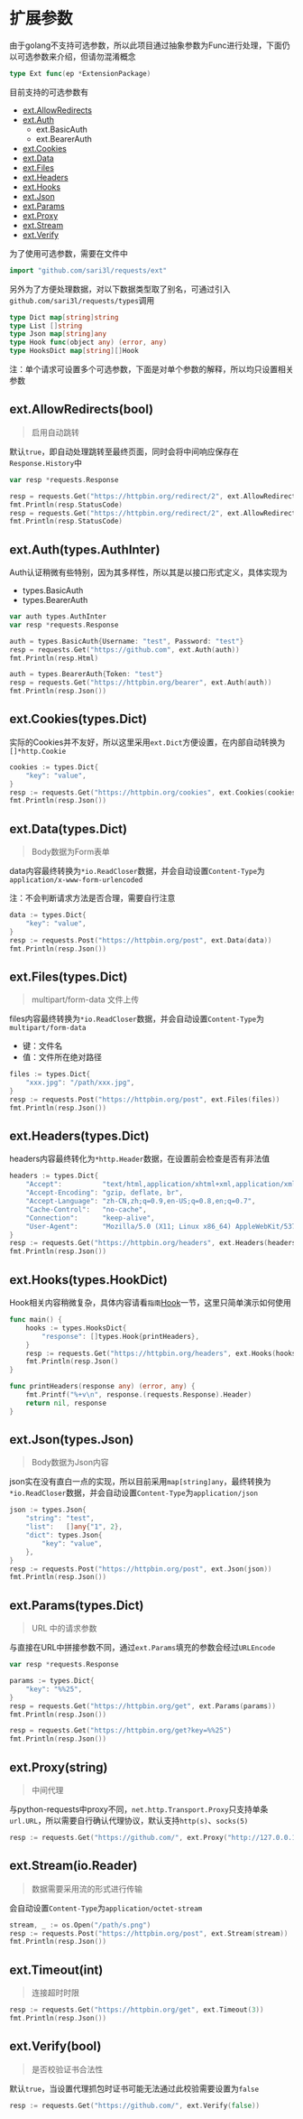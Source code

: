 # 扩展参数

由于golang不支持可选参数，所以此项目通过抽象参数为Func进行处理，下面仍以可选参数来介绍，但请勿混淆概念

```go
type Ext func(ep *ExtensionPackage)
```

目前支持的可选参数有

- [ext.AllowRedirects](extensions?id=extallowredirectsbool)
- [ext.Auth](extensions?id=extauthextauthinter)
    - ext.BasicAuth
    - ext.BearerAuth
- [ext.Cookies](extensions?id=extcookiesextdict)
- [ext.Data](extensions?id=extdataextdict)
- [ext.Files](extensions?id=extfilesextdict)
- [ext.Headers](extensions?id=extheadersextdict)
- [ext.Hooks](extensions?id=exthooksexthookdict)
- [ext.Json](extensions?id=extjsonmapstringinterface)
- [ext.Params](extensions?id=extparamsextdict)
- [ext.Proxy](extensions?id=extproxystring)
- [ext.Stream](extensions?id=extstreamioreader)
- [ext.Verify](extensions?id=extverifybool)

为了使用可选参数，需要在文件中

```go
import "github.com/sari3l/requests/ext"
```

另外为了方便处理数据，对以下数据类型取了别名，可通过引入`github.com/sari3l/requests/types`调用

```go
type Dict map[string]string
type List []string
type Json map[string]any
type Hook func(object any) (error, any)
type HooksDict map[string][]Hook
```

注：单个请求可设置多个可选参数，下面是对单个参数的解释，所以均只设置相关参数

## ext.AllowRedirects(bool)

> 启用自动跳转

默认`true`，即自动处理跳转至最终页面，同时会将中间响应保存在`Response.History`中

```go
var resp *requests.Response

resp = requests.Get("https://httpbin.org/redirect/2", ext.AllowRedirects(false))
fmt.Println(resp.StatusCode)
resp = requests.Get("https://httpbin.org/redirect/2", ext.AllowRedirects(true))
fmt.Println(resp.StatusCode)
```

## ext.Auth(types.AuthInter)

Auth认证稍微有些特别，因为其多样性，所以其是以接口形式定义，具体实现为

- types.BasicAuth
- types.BearerAuth

```go
var auth types.AuthInter
var resp *requests.Response

auth = types.BasicAuth{Username: "test", Password: "test"}
resp = requests.Get("https://github.com", ext.Auth(auth))
fmt.Println(resp.Html)

auth = types.BearerAuth{Token: "test"}
resp = requests.Get("https://httpbin.org/bearer", ext.Auth(auth))
fmt.Println(resp.Json())
```

## ext.Cookies(types.Dict)

实际的Cookies并不友好，所以这里采用`ext.Dict`方便设置，在内部自动转换为`[]*http.Cookie`

```go
cookies := types.Dict{
    "key": "value",
}
resp := requests.Get("https://httpbin.org/cookies", ext.Cookies(cookies))
fmt.Println(resp.Json())
```

## ext.Data(types.Dict)

> Body数据为Form表单

data内容最终转换为`*io.ReadCloser`数据，并会自动设置`Content-Type`为`application/x-www-form-urlencoded`

注：不会判断请求方法是否合理，需要自行注意

```go
data := types.Dict{
    "key": "value",
}
resp := requests.Post("https://httpbin.org/post", ext.Data(data))
fmt.Println(resp.Json())
```

## ext.Files(types.Dict)

> multipart/form-data 文件上传

files内容最终转换为`*io.ReadCloser`数据，并会自动设置`Content-Type`为`multipart/form-data`

- 键：文件名
- 值：文件所在绝对路径

```go
files := types.Dict{
    "xxx.jpg": "/path/xxx.jpg",
}
resp := requests.Post("https://httpbin.org/post", ext.Files(files))
fmt.Println(resp.Json())
```

## ext.Headers(types.Dict)

headers内容最终转化为`*http.Header`数据，在设置前会检查是否有非法值

```go
headers := types.Dict{
    "Accept":          "text/html,application/xhtml+xml,application/xml;q=0.9,image/avif,image/webp,image/apng,*/*;q=0.8,application/signed-exchange;v=b3;q=0.9",
    "Accept-Encoding": "gzip, deflate, br",
    "Accept-Language": "zh-CN,zh;q=0.9,en-US;q=0.8,en;q=0.7",
    "Cache-Control":   "no-cache",
    "Connection":      "keep-alive",
    "User-Agent":      "Mozilla/5.0 (X11; Linux x86_64) AppleWebKit/537.36 (KHTML, like Gecko) Chrome/39.0.2171.27 Safari/537.36",
}
resp := requests.Get("https://httpbin.org/headers", ext.Headers(headers))
fmt.Println(resp.Json())
```

## ext.Hooks(types.HookDict)

Hook相关内容稍微复杂，具体内容请看`指南`[Hook](hook.md)一节，这里只简单演示如何使用

```go
func main() {
    hooks := types.HooksDict{
        "response": []types.Hook{printHeaders},
    }
    resp := requests.Get("https://httpbin.org/headers", ext.Hooks(hooks))
    fmt.Println(resp.Json()
}

func printHeaders(response any) (error, any) {
    fmt.Printf("%+v\n", response.(requests.Response).Header)
    return nil, response
}
```

## ext.Json(types.Json)

> Body数据为Json内容

json实在没有直白一点的实现，所以目前采用`map[string]any`，最终转换为`*io.ReadCloser`数据，并会自动设置`Content-Type`为`application/json`

```go
json := types.Json{
    "string": "test",
    "list":   []any{"1", 2},
    "dict": types.Json{
        "key": "value",
    },
}
resp := requests.Post("https://httpbin.org/post", ext.Json(json))
fmt.Println(resp.Json())
```

## ext.Params(types.Dict)

> URL 中的请求参数

与直接在URL中拼接参数不同，通过`ext.Params`填充的参数会经过`URLEncode`

```go
var resp *requests.Response

params := types.Dict{
    "key": "%%25",
}
resp = requests.Get("https://httpbin.org/get", ext.Params(params))
fmt.Println(resp.Json())

resp = requests.Get("https://httpbin.org/get?key=%%25")
fmt.Println(resp.Json())
```

## ext.Proxy(string)

> 中间代理

与python-requests中proxy不同，`net.http.Transport.Proxy`只支持单条`url.URL`，所以需要自行确认代理协议，默认支持`http(s)`、`socks(5)`

```go
resp := requests.Get("https://github.com/", ext.Proxy("http://127.0.0.1:8080"))
```

## ext.Stream(io.Reader)

> 数据需要采用流的形式进行传输

会自动设置`Content-Type`为`application/octet-stream`

```go
stream, _ := os.Open("/path/s.png")
resp := requests.Post("https://httpbin.org/post", ext.Stream(stream))
fmt.Println(resp.Json())
```

## ext.Timeout(int)

> 连接超时时限

```go
resp := requests.Get("https://httpbin.org/get", ext.Timeout(3))
fmt.Println(resp.Json())
```


## ext.Verify(bool)

> 是否校验证书合法性

默认`true`，当设置代理抓包时证书可能无法通过此校验需要设置为`false`

```go
resp := requests.Get("https://github.com/", ext.Verify(false))
```
